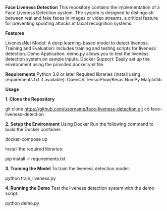**Face Liveness Detection**
This repository contains the implementation of a Face Liveness Detection system. The system is designed to distinguish between real and fake faces in images or video streams, a critical feature for preventing spoofing attacks in facial recognition systems.

**Features**

LivenessNet Model: A deep learning-based model to detect liveness.
Training and Evaluation: Includes training and testing scripts for liveness detection.
Demo Application: demo.py allows you to test the liveness detection system on sample inputs.
Docker Support: Easily set up the environment using the provided docker.yml file.

**Requirements**
Python 3.8 or later
Required libraries (install using requirements.txt if available):
OpenCV
TensorFlow/Keras
NumPy
Matplotlib

**Usage**

**1. Clone the Repository**

git clone https://github.com/username/face-liveness-detection.git
cd face-liveness-detection

**2. Setup the Environment**
Using Docker
Run the following command to build the Docker container:

docker-compose up

Install the required libraries:

pip install -r requirements.txt

**3. Training the Model**
To train the liveness detection model:

python train_liveness.py

**4. Running the Demo**
Test the liveness detection system with the demo script:


python demo.py


